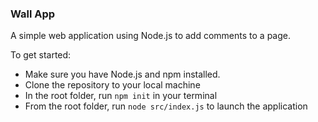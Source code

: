 ### Wall App

A simple web application using Node.js to add comments to a page.

To get started:

- Make sure you have Node.js and npm installed.
- Clone the repository to your local machine
- In the root folder, run `npm init` in your terminal
- From the root folder, run `node src/index.js` to launch the application